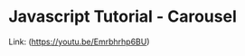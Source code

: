 Javascript Tutorial - Carousel
===============================

Link: (https://youtu.be/Emrbhrhp6BU)